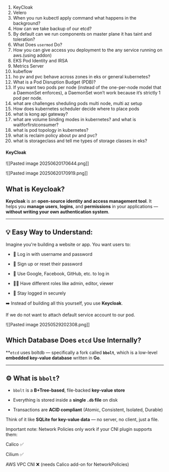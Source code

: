 
1. KeyCloak
2. Velero
3. When you run kubectl apply command what happens in the background?
4. How can we take backup of our etcd?
5. By default can we run components on master plane it has taint and toleration?
6. What Does `usermod` Do?
7. How you can give access you deployment to the any service running on aws.(using addon)
8. EKS Pod Identity and IRSA
9. Metrics Server
10. kubeflow
11. ho pv and pvc behave across zones in eks or general kubernetes?
12. What is a Pod Disruption Budget (PDB)?
13. If you want two pods per node (instead of the one-per-node model that a DaemonSet enforces), a DaemonSet won’t work because it’s strictly 1 pod per node.
14. what are challenges sheduling pods multi node, multi az setup
15. How does kubernetes scheduler decide where to place pods
16. what is kong api gateway?
17. what are volume binding modes in kubernetes? and what is waitforfirstconsumer?
18. what is pod topology in kubernetes?
19. what is reclaim policy about pv and pvc?
20. what is storageclass and tell me types of storage classes in eks?




#### KeyCloak

![[Pasted image 20250620170644.png]]


![[Pasted image 20250620170919.png]]


## What is **Keycloak**?

**Keycloak** is an **open-source identity and access management tool**. It helps you **manage users**, **logins**, and **permissions** in your applications — **without writing your own authentication system**.

---

## 💡 Easy Way to Understand:

Imagine you're building a website or app. You want users to:

- 🔐 Log in with username and password
    
- 📧 Sign up or reset their password
    
- 👥 Use Google, Facebook, GitHub, etc. to log in
    
- 🧑‍⚖️ Have different roles like admin, editor, viewer
    
- 🔁 Stay logged in securely
    

➡️ Instead of building all this yourself, you use **Keycloak**.


If we do not want to attach default service account to our pod.

![[Pasted image 20250529202308.png]]



## Which Database Does `etcd` Use Internally?

**`etcd` uses boltdb — specifically a fork called **`bbolt`**, which is a low-level **embedded key-value database** written in **Go**.

---

## ⚙️ What is `bbolt`?

- `bbolt` is a **B+Tree-based**, file-backed **key-value store**
    
- Everything is stored inside a **single `.db` file** on disk
    
- Transactions are **ACID compliant** (Atomic, Consistent, Isolated, Durable)
    

Think of it like **SQLite for key-value data** — no server, no client, just a file.




 Important note:
Network Policies only work if your CNI plugin supports them:

Calico ✅

Cilium ✅

AWS VPC CNI ❌ (needs Calico add-on for NetworkPolicies)


